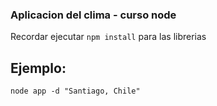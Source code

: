 ### Aplicacion del clima - curso node ###

Recordar ejecutar ```npm install``` para las librerias

## Ejemplo: ##
``` node app -d "Santiago, Chile" ```
